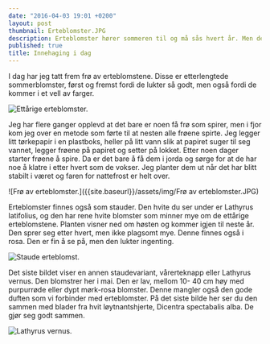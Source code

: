 ```yaml
---
date: "2016-04-03 19:01 +0200"
layout: post
thumbnail: Erteblomster.JPG
description: Erteblomster hører sommeren til og må sås hvert år. Men det finnes også erteblomster som er stauder som kommer igjen år etter år.
published: true
title: Innehaging i dag
---
```






I dag har jeg tatt frem frø av erteblomstene. Disse er etterlengtede sommerblomster, først og fremst fordi de lukter så godt, men også fordi de kommer i et vell av farger.  

![Ettårige erteblomster.]({{site.baseurl}}/assets/img/Erteblomster.JPG)

Jeg har flere ganger opplevd at det bare er noen få frø som spirer, men i fjor kom jeg over en metode som førte til at nesten alle frøene spirte. Jeg legger litt tørkepapir i en plastboks, heller på litt vann slik at papiret suger til seg vannet, legger frøene på papiret og setter på lokket. Etter noen dager starter frøene å spire.  Da er det bare å få dem i jorda og sørge for at de har noe å klatre i etter hvert som de vokser. Jeg planter dem ut når det har blitt stabilt i været og faren for nattefrost er helt over. 

![Frø av erteblomster.]({{site.baseurl}}/assets/img/Frø av erteblomster.JPG)

<!--more-->

Erteblomster finnes også som stauder. Den hvite du ser under er Lathyrus latifolius, og den har rene hvite blomster som minner mye om de ettårige erteblomstene. Planten visner ned om høsten og kommer igjen til neste år. Den sprer seg etter hvert, men ikke plagsomt mye. Denne finnes også i rosa. Den er fin å se på, men den lukter ingenting.

![Staude erteblomst.]({{site.baseurl}}/assets/img/Staudeerteblomster.JPG)

Det siste bildet viser en annen staudevariant, vårerteknapp eller Lathyrus vernus. Den blomstrer her i mai. Den er lav, mellom 10- 40 cm høy med purpurrøde eller dypt mørk-rosa blomster. Denne mangler også den gode duften som vi forbinder med erteblomster. På det siste bilde her ser du den sammen med blader fra hvit løytnantshjerte, Dicentra spectabalis alba. De gjør seg godt sammen.

![Lathyrus vernus.]({{site.baseurl}}/assets/img/Lathyrus%20vernus.JPG)

